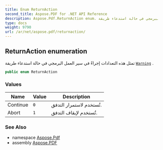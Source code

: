 ```yaml
---
title: Enum ReturnAction
second_title: Aspose.PDF for .NET API Reference
description: Aspose.Pdf.ReturnAction enum. تمثل هذه التعدادات إجراءً في سير العمل البرمجي في حالة استدعاء طريقة Warning
type: docs
weight: 9790
url: /ar/net/aspose.pdf/returnaction/
---
```

## ReturnAction enumeration

تمثل هذه التعدادات إجراءً في سير العمل البرمجي في حالة استدعاء طريقة [`Warning`](../iwarningcallback/warning/) .

```csharp
public enum ReturnAction
```

### Values

| Name | Value | Description |
| --- | --- | --- |
| Continue | `0` | تُستخدم لاستمرار التدفق. |
| Abort | `1` | تُستخدم لإيقاف التدفق. |

### See Also

* namespace [Aspose.Pdf](../../aspose.pdf/)
* assembly [Aspose.PDF](../../)